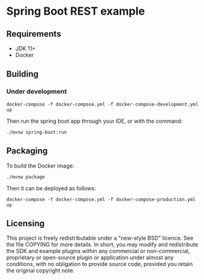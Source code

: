# Spring Boot REST example

## Requirements

- JDK 11+
- Docker

## Building

### Under development

```
docker-compose -f docker-compose.yml -f docker-compose-development.yml up
```

Then run the spring boot app through your IDE, or with the command:
```
./mvnw spring-boot:run
```

## Packaging
To build the Docker image:
```
./mvnw package
```

Then it can be deployed as follows:
```
docker-compose -f docker-compose.yml -f docker-compose-production.yml up
```

## Licensing

This project is freely redistributable under a "new-style BSD"
licence.  See the file COPYING for more details.  In short, you may
modify and redistribute the SDK and example plugins within any
commercial or non-commercial, proprietary or open-source plugin or
application under almost any conditions, with no obligation to provide
source code, provided you retain the original copyright note.
